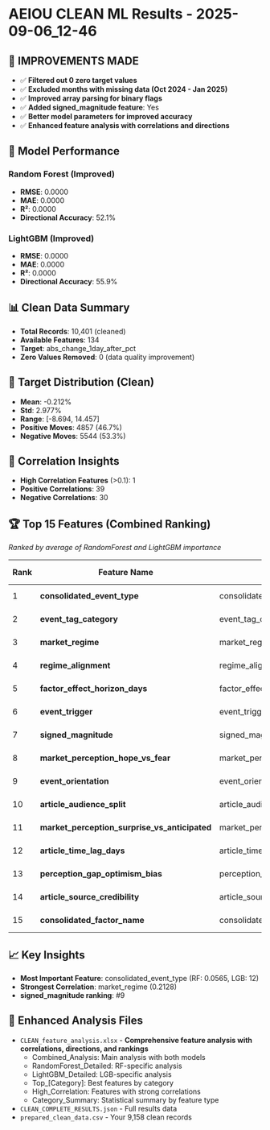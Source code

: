 # AEIOU CLEAN ML Results - 2025-09-06_12-46

## 🎯 IMPROVEMENTS MADE
- ✅ **Filtered out 0 zero target values**
- ✅ **Excluded months with missing data (Oct 2024 - Jan 2025)**
- ✅ **Improved array parsing for binary flags**
- ✅ **Added signed_magnitude feature**: Yes
- ✅ **Better model parameters for improved accuracy**
- ✅ **Enhanced feature analysis with correlations and directions**

## 🎯 Model Performance

### Random Forest (Improved)
- **RMSE**: 0.0000
- **MAE**: 0.0000
- **R²**: 0.0000
- **Directional Accuracy**: 52.1%

### LightGBM (Improved)
- **RMSE**: 0.0000
- **MAE**: 0.0000
- **R²**: 0.0000
- **Directional Accuracy**: 55.9%

## 📊 Clean Data Summary
- **Total Records**: 10,401 (cleaned)
- **Available Features**: 134
- **Target**: abs_change_1day_after_pct
- **Zero Values Removed**: 0 (data quality improvement)

## 🎯 Target Distribution (Clean)
- **Mean**: -0.212%
- **Std**: 2.977%
- **Range**: [-8.694, 14.457]
- **Positive Moves**: 4857 (46.7%)
- **Negative Moves**: 5544 (53.3%)

## 🔗 Correlation Insights
- **High Correlation Features** (>0.1): 1
- **Positive Correlations**: 39
- **Negative Correlations**: 30

## 🏆 Top 15 Features (Combined Ranking)
*Ranked by average of RandomForest and LightGBM importance*

| Rank | Feature Name | Specific Feature | Feature Category | RF Importance | LGB Importance | Correlation | Direction |
|------|-------------|------------------|------------------|---------------|----------------|-------------|-----------|
| 1 | **consolidated_event_type** | consolidated_event_type | Core Categorical | 0.0565 | 12 | 0.0010 | positive |
| 2 | **event_tag_category** | event_tag_category | Core Categorical | 0.0462 | 7 | 0.0073 | positive |
| 3 | **market_regime** | market_regime | Core Categorical | 0.0883 | 2 | -0.2128 | negative |
| 4 | **regime_alignment** | regime_alignment | Extended Numerical | 0.0295 | 4 | 0.0560 | positive |
| 5 | **factor_effect_horizon_days** | factor_effect_horizon_days | Extended Numerical | 0.0302 | 2 | 0.0361 | positive |
| 6 | **event_trigger** | event_trigger | Core Categorical | 0.0264 | 4 | -0.0442 | negative |
| 7 | **signed_magnitude** | signed_magnitude | Core Numerical | 0.0278 | 2 | 0.0048 | positive |
| 8 | **market_perception_hope_vs_fear** | market_perception_hope_vs_fear | Extended Numerical | 0.0266 | 3 | -0.0555 | negative |
| 9 | **event_orientation** | event_orientation | Core Categorical | 0.0277 | 2 | -0.0622 | negative |
| 10 | **article_audience_split** | article_audience_split | Core Categorical | 0.0262 | 3 | -0.0441 | negative |
| 11 | **market_perception_surprise_vs_anticipated** | market_perception_surprise_vs_anticipated | Extended Numerical | 0.0213 | 2 | -0.0346 | negative |
| 12 | **article_time_lag_days** | article_time_lag_days | Extended Numerical | 0.0551 | 0 | 0.0385 | positive |
| 13 | **perception_gap_optimism_bias** | perception_gap_optimism_bias | Extended Numerical | 0.0193 | 2 | -0.0432 | negative |
| 14 | **article_source_credibility** | article_source_credibility | Core Numerical | 0.0503 | 0 | -0.0273 | negative |
| 15 | **consolidated_factor_name** | consolidated_factor_name | Core Categorical | 0.0262 | 1 | -0.0010 | negative |

## 📈 Key Insights
- **Most Important Feature**: consolidated_event_type (RF: 0.0565, LGB: 12)
- **Strongest Correlation**: market_regime (0.2128)
- **signed_magnitude ranking**: #9

## 📁 Enhanced Analysis Files
- `CLEAN_feature_analysis.xlsx` - **Comprehensive feature analysis with correlations, directions, and rankings**
  - Combined_Analysis: Main analysis with both models
  - RandomForest_Detailed: RF-specific analysis  
  - LightGBM_Detailed: LGB-specific analysis
  - Top_[Category]: Best features by category
  - High_Correlation: Features with strong correlations
  - Category_Summary: Statistical summary by feature type
- `CLEAN_COMPLETE_RESULTS.json` - Full results data
- `prepared_clean_data.csv` - Your 9,158 clean records